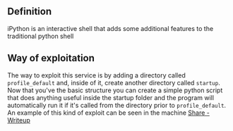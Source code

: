 ## Definition
iPython is an interactive shell that adds some additional features to the traditional python shell

## Way of exploitation
The way to exploit this service is by adding a directory called `profile_default` and, inside of it, create another directory called `startup`. Now that you've the basic structure you can create a simple python script that does anything useful inside the startup folder and the program will automatically run it if it's called from the directory prior to `profile_default`. An example of this kind of exploit can be seen in the machine [Share - Writeup](</HTB Machines/WriteUps/Share - Writeup.md>)
